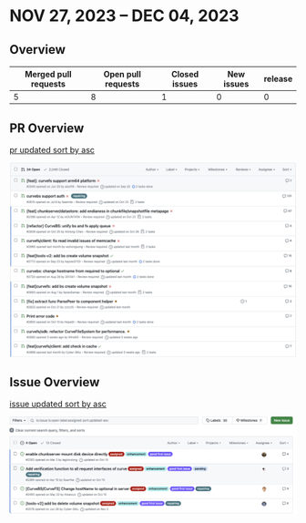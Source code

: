 
# NOV 27, 2023 – DEC 04, 2023

## Overview

| Merged pull requests | Open pull requests | Closed issues | New issues | release |
| -------------------- | ------------------ | ------------- | ---------- | ------- |
| 5                   |  8               | 1             | 0          | 0       |



## PR Overview

[pr updated sort by asc](https://github.com/opencurve/curve/pulls?q=is%3Apr+is%3Aopen+sort%3Aupdated-asc+-label%3Apending)

![pr updated sort by asc](./images/2023-12-05-pr.png)

## Issue Overview

[issue updated sort by asc](https://github.com/opencurve/curve/issues?q=is%3Aissue+is%3Aopen+label%3Aassigned+sort%3Aupdated-asc)

![issue updated sort by asc](./images/2023-12-05-issue.png)